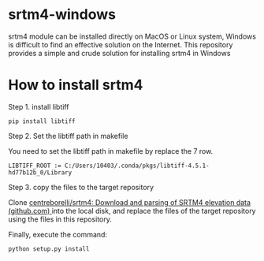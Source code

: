 # srtm4-windows

srtm4 module can be installed directly on MacOS or Linux system, Windows is difficult to find an effective solution on the Internet. This repository provides a simple and crude solution for installing srtm4 in Windows

# How to install srtm4

Step 1. install libtiff

```shell
pip install libtiff
```

Step 2. Set the libtiff path in makefile

You need to set the libtiff path in makefile  by replace the 7 row.

```shell
LIBTIFF_ROOT := C:/Users/10403/.conda/pkgs/libtiff-4.5.1-hd77b12b_0/Library
```

Step 3. copy the files to the target repository

Clone [centreborelli/srtm4: Download and parsing of SRTM4 elevation data (github.com) ](https://github.com/centreborelli/srtm4)into the local disk, and replace the files of the target repository using the files in this repository.

Finally, execute the command:

```shell
python setup.py install
```





